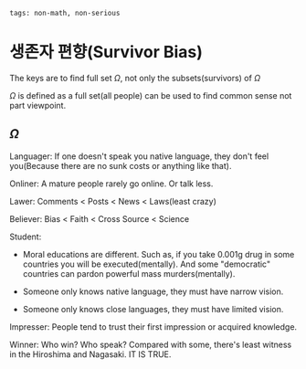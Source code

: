 ```
tags: non-math, non-serious
```

# 생존자 편향(Survivor Bias)

The keys are to find full set $\Omega$, not only the subsets(survivors) of $\Omega$

$\Omega$ is defined as a full set(all people) can be used to find common sense not part viewpoint.

## $\Omega$

Languager: If one doesn't speak you native language, they don't feel you(Because there are no sunk costs or anything like that).

Onliner: A mature people rarely go online. Or talk less.

Lawer: Comments < Posts < News < Laws(least crazy)

Believer: Bias < Faith < Cross Source < Science

<!--
Propaganda is just a hat-word.
English: Germany, Slavic, 
and some, but Chinese use good words to describe the other countries, which is a reason why China is losing its power.
It doesn't use the bias, but just propaganda with no reason and obviously.
-->

Student:

- Moral educations are different. Such as, if you take 0.001g drug in some countries you will be executed(mentally). And some "democratic" countries can pardon powerful mass murders(mentally).

- Someone only knows native language, they must have narrow vision.

- Someone only knows close languages, they must have limited vision.

Impresser: People tend to trust their first impression or acquired knowledge.

Winner: Who win? Who speak? Compared with some, there's least witness in the Hiroshima and Nagasaki. IT IS TRUE.

<!--
Is native American speaking (in a language that can be understood by us)? So if there's no the witness or witness does not speak English or has not met a kind person...
-->


